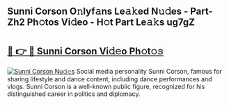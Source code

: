## Sunni Corson O𝚗lyf𝚊ns Le𝚊𝚔ed N𝚞𝚍es - Part-Zh2 Ph𝚘tos Vi𝚍eo - H𝚘t Part Le𝚊𝚔s ug7gZ

# <h2><a href="http://hf8ftk2.feru.top/?c=Sunni+Corson">🔗 👉 🔴 Sunni Corson Vi𝚍𝚎o Ph𝚘t𝚘𝚜</a></h2>

[![Sunni Corson Nu𝚍𝚎s](https://i.imgur.com/0TWrTi3.gif)](http://hf8ftk2.feru.top/?c=Sunni+Corson)
Social media personality Sunni Corson, famous for sharing lifestyle and dance content, including dance performances and vlogs. Sunni Corson is a well-known public figure, recognized for his distinguished career in politics and diplomacy. 
